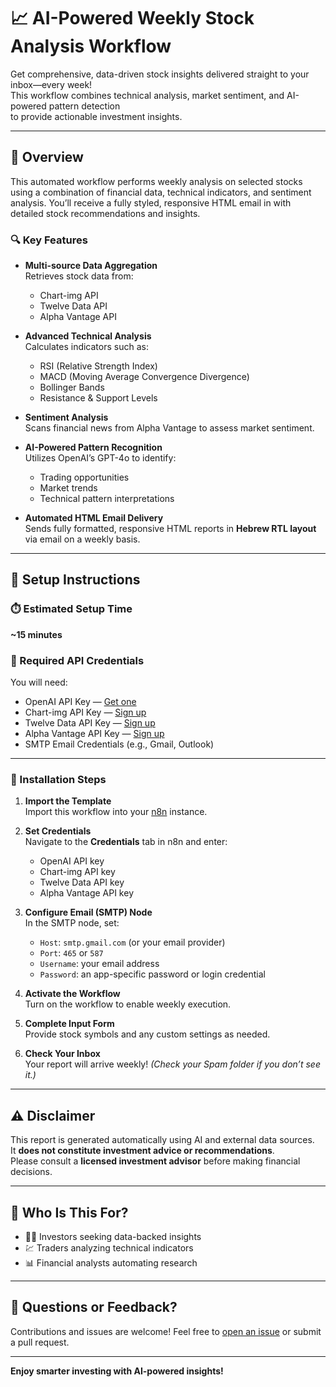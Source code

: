 # 📈 AI-Powered Weekly Stock Analysis Workflow

Get comprehensive, data-driven stock insights delivered straight to your inbox—every week!  
This workflow combines technical analysis, market sentiment, and AI-powered pattern detection  
to provide actionable investment insights.

---

## 🚀 Overview

This automated workflow performs weekly analysis on selected stocks using a combination of financial data, technical indicators, and sentiment analysis. You’ll receive a fully styled, responsive HTML email in with detailed stock recommendations and insights.

### 🔍 Key Features

- **Multi-source Data Aggregation**  
  Retrieves stock data from:
  - Chart-img API
  - Twelve Data API
  - Alpha Vantage API

- **Advanced Technical Analysis**  
  Calculates indicators such as:
  - RSI (Relative Strength Index)
  - MACD (Moving Average Convergence Divergence)
  - Bollinger Bands
  - Resistance & Support Levels

- **Sentiment Analysis**  
  Scans financial news from Alpha Vantage to assess market sentiment.

- **AI-Powered Pattern Recognition**  
  Utilizes OpenAI’s GPT-4o to identify:
  - Trading opportunities
  - Market trends
  - Technical pattern interpretations

- **Automated HTML Email Delivery**  
  Sends fully formatted, responsive HTML reports in **Hebrew RTL layout** via email on a weekly basis.

---

## 🧰 Setup Instructions

### ⏱️ Estimated Setup Time
**~15 minutes**

### 🔐 Required API Credentials

You will need:

- OpenAI API Key — [Get one](https://platform.openai.com/)
- Chart-img API Key — [Sign up](https://chart-img.com)
- Twelve Data API Key — [Sign up](https://twelvedata.com)
- Alpha Vantage API Key — [Sign up](https://www.alphavantage.co/support/#api-key)
- SMTP Email Credentials (e.g., Gmail, Outlook)

---

### 🔧 Installation Steps

1. **Import the Template**  
   Import this workflow into your [n8n](https://n8n.io) instance.

2. **Set Credentials**  
   Navigate to the **Credentials** tab in n8n and enter:
   - OpenAI API key
   - Chart-img API key
   - Twelve Data API key
   - Alpha Vantage API key

3. **Configure Email (SMTP) Node**  
   In the SMTP node, set:
   - `Host`: `smtp.gmail.com` (or your email provider)
   - `Port`: `465` or `587`
   - `Username`: your email address
   - `Password`: an app-specific password or login credential

4. **Activate the Workflow**  
   Turn on the workflow to enable weekly execution.

5. **Complete Input Form**  
   Provide stock symbols and any custom settings as needed.

6. **Check Your Inbox**  
   Your report will arrive weekly! *(Check your Spam folder if you don’t see it.)*

---

## ⚠️ Disclaimer

This report is generated automatically using AI and external data sources.  
It **does not constitute investment advice or recommendations**.  
Please consult a **licensed investment advisor** before making financial decisions.

---

## 👤 Who Is This For?

- 🧑‍💼 Investors seeking data-backed insights  
- 💹 Traders analyzing technical indicators  
- 📊 Financial analysts automating research

---

## 📩 Questions or Feedback?

Contributions and issues are welcome! Feel free to [open an issue](#) or submit a pull request.

---

**Enjoy smarter investing with AI-powered insights!**
